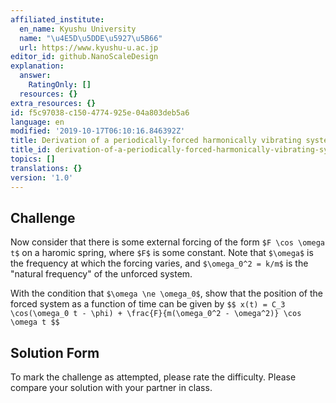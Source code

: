 ```yaml
---
affiliated_institute:
  en_name: Kyushu University
  name: "\u4E5D\u5DDE\u5927\u5B66"
  url: https://www.kyushu-u.ac.jp
editor_id: github.NanoScaleDesign
explanation:
  answer:
    RatingOnly: []
  resources: {}
extra_resources: {}
id: f5c97038-c150-4774-925e-04a803deb5a6
language: en
modified: '2019-10-17T06:10:16.846392Z'
title: Derivation of a periodically-forced harmonically vibrating system
title_id: derivation-of-a-periodically-forced-harmonically-vibrating-system
topics: []
translations: {}
version: '1.0'
---
```


## Challenge
Now consider that there is some external forcing of the form `$F \cos \omega t$` on a haromic spring, where `$F$` is some constant. Note that `$\omega$` is the frequency at which the forcing varies, and `$\omega_0^2 = k/m$` is the "natural frequency" of the unforced system.

With the condition that `$\omega \ne \omega_0$`, show that the position of the forced system as a function of time can be given by
`$$
    x(t) = C_3 \cos(\omega_0 t - \phi) + \frac{F}{m(\omega_0^2 - \omega^2)} \cos \omega t
$$`

## Solution Form
To mark the challenge as attempted, please rate the difficulty.
Please compare your solution with your partner in class.
